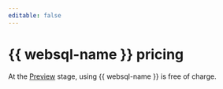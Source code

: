 ```yaml
---
editable: false
---
```


# {{ websql-name }} pricing

At the [Preview](../overview/concepts/launch-stages.md) stage, using {{ websql-name }} is free of charge.

